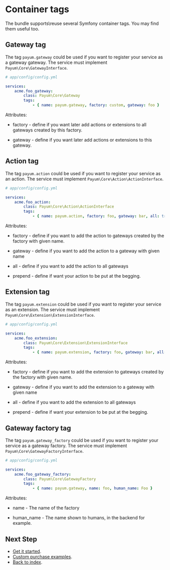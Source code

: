 # Container tags

The bundle supports\reuse several Symfony container tags. You may find them useful too.
 
## Gateway tag

The tag `payum.gateway` could be used if you want to register your service as a gateway gateway. 
The service must implement `Payum\Core\GatewayInterface`.

```yaml
# app/config/config.yml

services:
    acme.foo_gateway:
        class: Payum\Core\Gateway
        tags:
            - { name: payum.gateway, factory: custom, gateway: foo }
```

Attributes:

* factory - define if you want later add actions or extensions to all gateways created by this factory.

* gateway - define if you want later add actions or extensions to this gateway.

## Action tag

The tag `payum.action` could be used if you want to register your service as an action. 
The service must implement `Payum\Core\Action\ActionInterface`.

```yaml
# app/config/config.yml

services:
    acme.foo_action:
        class: Payum\Core\Action\ActionInterface
        tags:
            - { name: payum.action, factory: foo, gateway: bar, all: true, prepend: false }
```

Attributes:

* factory - define if you want to add the action to gateways created by the factory with given name.

* gateway - define if you want to add the action to a gateway with given name

* all - define if you want to add the action to all gateways

* prepend - define if want your action to be put at the begging.

## Extension tag

The tag `payum.extension` could be used if you want to register your service as an extension. 
The service must implement `Payum\Core\Extension\ExtensionInterface`.

```yaml
# app/config/config.yml

services:
    acme.foo_extension:
        class: Payum\Core\Extension\ExtensionInterface
        tags:
            - { name: payum.extension, factory: foo, gateway: bar, all: true, prepend: false }
```

Attributes:

* factory - define if you want to add the extension to gateways created by the factory with given name.

* gateway - define if you want to add the extension to a gateway with given name

* all - define if you want to add the extension to all gateways

* prepend - define if want your extension to be put at the begging.

## Gateway factory tag

The tag `payum.gateway_factory` could be used if you want to register your service as a gateway factory. 
The service must implement `Payum\Core\GatewayFactoryInterface`.

```yaml
# app/config/config.yml

services:
    acme.foo_gateway_factory:
        class: Payum\Core\GatewayFactory
        tags:
            - { name: payum.gateway, name: foo, human_name: Foo }
```

Attributes:

* name - The name of the factory

* human_name - The name shown to humans, in the backend for example.

## Next Step

* [Get it started](get_it_started.md).
* [Custom purchase examples](custom_purchase_examples.md).
* [Back to index](index.md).

